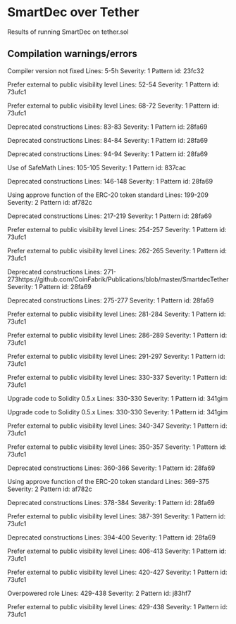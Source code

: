 # SmartDec over Tether
Results of running SmartDec on tether.sol

## Compilation warnings/errors 
Compiler version not fixed
Lines: 5-5h
Severity: 1
Pattern id: 23fc32

Prefer external to public visibility level
Lines: 52-54
Severity: 1
Pattern id: 73ufc1

Prefer external to public visibility level
Lines: 68-72
Severity: 1
Pattern id: 73ufc1

Deprecated constructions
Lines: 83-83
Severity: 1
Pattern id: 28fa69

Deprecated constructions
Lines: 84-84
Severity: 1
Pattern id: 28fa69

Deprecated constructions
Lines: 94-94
Severity: 1
Pattern id: 28fa69

Use of SafeMath
Lines: 105-105
Severity: 1
Pattern id: 837cac

Deprecated constructions
Lines: 146-148
Severity: 1
Pattern id: 28fa69

Using approve function of the ERC-20 token standard
Lines: 199-209
Severity: 2
Pattern id: af782c

Deprecated constructions
Lines: 217-219
Severity: 1
Pattern id: 28fa69

Prefer external to public visibility level
Lines: 254-257
Severity: 1
Pattern id: 73ufc1

Prefer external to public visibility level
Lines: 262-265
Severity: 1
Pattern id: 73ufc1

Deprecated constructions
Lines: 271-273https://github.com/CoinFabrik/Publications/blob/master/SmartdecTether
Severity: 1
Pattern id: 28fa69

Deprecated constructions
Lines: 275-277
Severity: 1
Pattern id: 28fa69

Prefer external to public visibility level
Lines: 281-284
Severity: 1
Pattern id: 73ufc1

Prefer external to public visibility level
Lines: 286-289
Severity: 1
Pattern id: 73ufc1

Prefer external to public visibility level
Lines: 291-297
Severity: 1
Pattern id: 73ufc1

Prefer external to public visibility level
Lines: 330-337
Severity: 1
Pattern id: 73ufc1

Upgrade code to Solidity 0.5.x
Lines: 330-330
Severity: 1
Pattern id: 341gim

Upgrade code to Solidity 0.5.x
Lines: 330-330
Severity: 1
Pattern id: 341gim

Prefer external to public visibility level
Lines: 340-347
Severity: 1
Pattern id: 73ufc1

Prefer external to public visibility level
Lines: 350-357
Severity: 1
Pattern id: 73ufc1

Deprecated constructions
Lines: 360-366
Severity: 1
Pattern id: 28fa69

Using approve function of the ERC-20 token standard
Lines: 369-375
Severity: 2
Pattern id: af782c

Deprecated constructions
Lines: 378-384
Severity: 1
Pattern id: 28fa69

Prefer external to public visibility level
Lines: 387-391
Severity: 1
Pattern id: 73ufc1

Deprecated constructions
Lines: 394-400
Severity: 1
Pattern id: 28fa69

Prefer external to public visibility level
Lines: 406-413
Severity: 1
Pattern id: 73ufc1

Prefer external to public visibility level
Lines: 420-427
Severity: 1
Pattern id: 73ufc1

Overpowered role
Lines: 429-438
Severity: 2
Pattern id: j83hf7

Prefer external to public visibility level
Lines: 429-438
Severity: 1
Pattern id: 73ufc1
